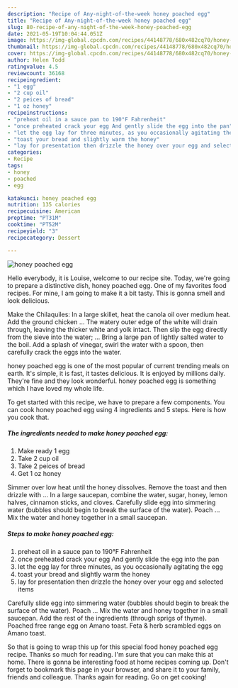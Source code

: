 ```yaml
---
description: "Recipe of Any-night-of-the-week honey poached egg"
title: "Recipe of Any-night-of-the-week honey poached egg"
slug: 80-recipe-of-any-night-of-the-week-honey-poached-egg
date: 2021-05-19T10:04:44.051Z
image: https://img-global.cpcdn.com/recipes/44148778/680x482cq70/honey-poached-egg-recipe-main-photo.jpg
thumbnail: https://img-global.cpcdn.com/recipes/44148778/680x482cq70/honey-poached-egg-recipe-main-photo.jpg
cover: https://img-global.cpcdn.com/recipes/44148778/680x482cq70/honey-poached-egg-recipe-main-photo.jpg
author: Helen Todd
ratingvalue: 4.5
reviewcount: 36168
recipeingredient:
- "1 egg"
- "2 cup oil"
- "2 peices of bread"
- "1 oz honey"
recipeinstructions:
- "preheat oil in a sauce pan to 190°F Fahrenheit"
- "once preheated crack your egg And gently slide the egg into the pan"
- "let the egg lay for three minutes, as you occasionally agitating the egg"
- "toast your bread and slightly warm the honey"
- "lay for presentation then drizzle the honey over your egg and selected items"
categories:
- Recipe
tags:
- honey
- poached
- egg

katakunci: honey poached egg 
nutrition: 135 calories
recipecuisine: American
preptime: "PT31M"
cooktime: "PT52M"
recipeyield: "3"
recipecategory: Dessert

---
```



![honey poached egg](https://img-global.cpcdn.com/recipes/44148778/680x482cq70/honey-poached-egg-recipe-main-photo.jpg)

Hello everybody, it is Louise, welcome to our recipe site. Today, we're going to prepare a distinctive dish, honey poached egg. One of my favorites food recipes. For mine, I am going to make it a bit tasty. This is gonna smell and look delicious.

Make the Chilaquiles: In a large skillet, heat the canola oil over medium heat. Add the ground chicken … The watery outer edge of the white will drain through, leaving the thicker white and yolk intact. Then slip the egg directly from the sieve into the water; … Bring a large pan of lightly salted water to the boil. Add a splash of vinegar, swirl the water with a spoon, then carefully crack the eggs into the water.

honey poached egg is one of the most popular of current trending meals on earth. It's simple, it is fast, it tastes delicious. It is enjoyed by millions daily. They're fine and they look wonderful. honey poached egg is something which I have loved my whole life.


To get started with this recipe, we have to prepare a few components. You can cook honey poached egg using 4 ingredients and 5 steps. Here is how you cook that.

<!--inarticleads1-->

##### The ingredients needed to make honey poached egg:

1. Make ready 1 egg
1. Take 2 cup oil
1. Take 2 peices of bread
1. Get 1 oz honey


Simmer over low heat until the honey dissolves. Remove the toast and then drizzle with … In a large saucepan, combine the water, sugar, honey, lemon halves, cinnamon sticks, and cloves. Carefully slide egg into simmering water (bubbles should begin to break the surface of the water). Poach … Mix the water and honey together in a small saucepan. 

<!--inarticleads2-->

##### Steps to make honey poached egg:

1. preheat oil in a sauce pan to 190°F Fahrenheit
1. once preheated crack your egg And gently slide the egg into the pan
1. let the egg lay for three minutes, as you occasionally agitating the egg
1. toast your bread and slightly warm the honey
1. lay for presentation then drizzle the honey over your egg and selected items


Carefully slide egg into simmering water (bubbles should begin to break the surface of the water). Poach … Mix the water and honey together in a small saucepan. Add the rest of the ingredients (through sprigs of thyme). Poached free range egg on Amano toast. Feta &amp; herb scrambled eggs on Amano toast. 

So that is going to wrap this up for this special food honey poached egg recipe. Thanks so much for reading. I'm sure that you can make this at home. There is gonna be interesting food at home recipes coming up. Don't forget to bookmark this page in your browser, and share it to your family, friends and colleague. Thanks again for reading. Go on get cooking!
